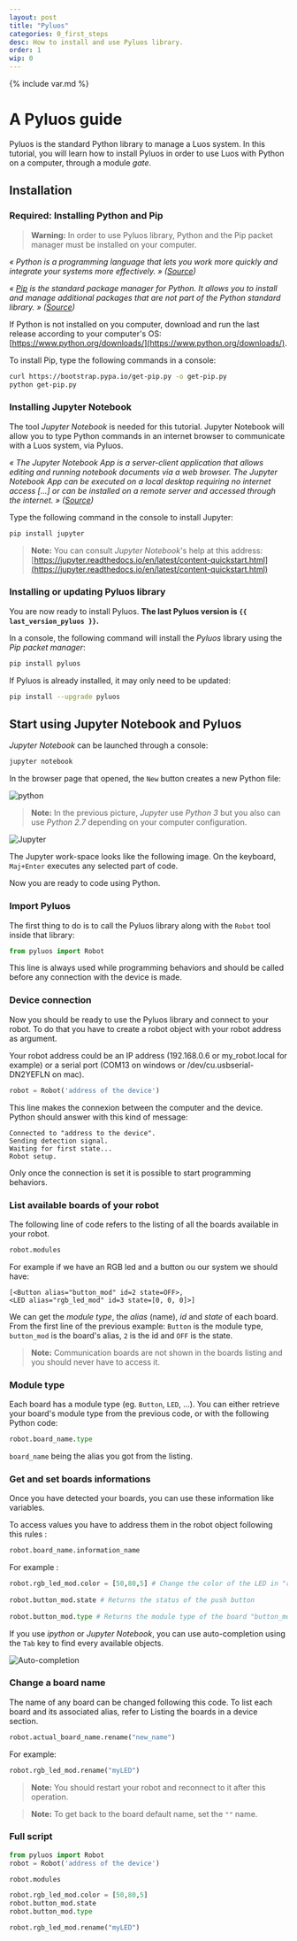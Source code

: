 ```yaml
---
layout: post
title: "Pyluos"
categories: 0_first_steps
desc: How to install and use Pyluos library.
order: 1
wip: 0
---
```

{% include var.md %}

# A Pyluos guide

Pyluos is the standard Python library to manage a Luos system. In this tutorial, you will learn how to install Pyluos in order to use Luos with Python on a computer, through a module _gate_.

## Installation

### Required: Installing Python and Pip

<blockquote class="warning"><strong>Warning:</strong> In order to use Pyluos library, Python and the Pip packet manager must be installed on your computer.</blockquote>

_« Python is a programming language that lets you work more quickly and integrate your systems more effectively. » ([Source](https://python.org))_

_« [Pip](https://pip.pypa.io/en/stable/) is the standard package manager for Python. It allows you to install and manage additional packages that are not part of the Python standard library. » ([Source](https://realpython.com/what-is-pip/#getting-started-with-pip))_

If Python is not installed on you computer, download and run the last release according to your computer's OS: [https://www.python.org/downloads/](https://www.python.org/downloads/).

To install Pip, type the following commands in a console:

```bash
curl https://bootstrap.pypa.io/get-pip.py -o get-pip.py
python get-pip.py
```

### Installing Jupyter Notebook

The tool _Jupyter Notebook_ is needed for this tutorial. Jupyter Notebook will allow you to type Python commands in an internet browser to communicate with a Luos system, via Pyluos.

_« The Jupyter Notebook App is a server-client application that allows editing and running notebook documents via a web browser. The Jupyter Notebook App can be executed on a local desktop requiring no internet access [...] or can be installed on a remote server and accessed through the internet. » ([Source](https://jupyter-notebook-beginner-guide.readthedocs.io/en/latest/what_is_jupyter.html))_

Type the following command in the console to install Jupyter:

```bash
pip install jupyter
```

> **Note:** You can consult _Jupyter Notebook_'s help at this address: [https://jupyter.readthedocs.io/en/latest/content-quickstart.html](https://jupyter.readthedocs.io/en/latest/content-quickstart.html)
 
### Installing or updating Pyluos library

You are now ready to install Pyluos. **The last Pyluos version is `{{ last_version_pyluos }}`.**

In a console, the following command will install the *Pyluos* library using the *Pip packet manager*:

```bash
pip install pyluos
```

If Pyluos is already installed, it may only need to be updated:

```bash
pip install --upgrade pyluos
```


## Start using Jupyter Notebook and Pyluos

_Jupyter Notebook_ can be launched through a console:

```bash
jupyter notebook
```

In the browser page that opened, the `New` button creates a new Python file:

![python](/assets/img/pyluos-1.png)

> **Note:** In the previous picture, *Jupyter* use *Python 3* but you also can use *Python 2.7* depending on your computer configuration.

![Jupyter](/assets/img/pyluos-2.png)

The Jupyter work-space looks like the following image. On the keyboard,  `Maj+Enter` executes any selected part of code.

Now you are ready to code using Python.

### Import Pyluos
The first thing to do is to call the Pyluos library along with the `Robot` tool inside that library:

```python
from pyluos import Robot
```
 
This line is always used while programming behaviors and should be called before any connection with the device is made.

### Device connection
Now you should be ready to use the Pyluos library and connect to your robot. To do that you have to create a robot object with your robot address as argument.

Your robot address could be an IP address (192.168.0.6 or my_robot.local for example) or a serial port (COM13 on windows or /dev/cu.usbserial-DN2YEFLN on mac).

```python
robot = Robot('address of the device')
```
 
This line makes the connexion between the computer and the device. Python should answer with this kind of message:

`Connected to "address to the device".`<br />
`Sending detection signal.`<br />
`Waiting for first state...`<br />
`Robot setup.`

Only once the connection is set it is possible to start programming behaviors.

### List available boards of your robot
The following line of code refers to the listing of all the boards available in your robot.

```python
robot.modules
```
 
For example if we have an RGB led and a button ou our system we should have:

`[<Button alias="button_mod" id=2 state=OFF>,`<br />
`<LED alias="rgb_led_mod" id=3 state=[0, 0, 0]>]`

We can get the *module type*, the *alias* (name), *id* and *state* of each board.
From the first line of the previous example: `Button` is the module type, `button_mod` is the board's alias, `2` is the id and `OFF` is the state.

> **Note:** Communication boards are not shown in the boards listing and you should never have to access it.


### Module type

Each board has a module type (eg. `Button`, `LED`, ...). 
You can either retrieve your board's module type from the previous code, or with the following Python code:

```python
robot.board_name.type
```
`board_name` being the alias you got from the listing.


### Get and set boards informations
Once you have detected your boards, you can use these information like variables.

To access values you have to address them in the robot object following this rules :

```python
robot.board_name.information_name
```
 
For example :

```python
robot.rgb_led_mod.color = [50,80,5] # Change the color of the LED in "rgb_led_mod" board
 
robot.button_mod.state # Returns the status of the push button
 
robot.button_mod.type # Returns the module type of the board "button_mod"
```
 
If you use *ipython* or *Jupyter Notebook*, you can use auto-completion using the `Tab` key to find every available objects.

![Auto-completion](/assets/img/pyluos-3.png)

### Change a board name
The name of any board can be changed following this code. To list each board and its associated alias, refer to Listing the boards in a device section.

```python
robot.actual_board_name.rename("new_name")
```
 
For example:

```python
robot.rgb_led_mod.rename("myLED")
```

> **Note:** You should restart your robot and reconnect to it after this operation.

> **Note:** To get back to the board default name, set the `""` name.

### Full script

```python
from pyluos import Robot
robot = Robot('address of the device')

robot.modules

robot.rgb_led_mod.color = [50,80,5] 
robot.button_mod.state 
robot.button_mod.type

robot.rgb_led_mod.rename("myLED")
```
